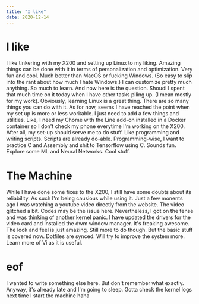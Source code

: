 ```yaml
---
title: "I like"
date: 2020-12-14
---
```


# I like

I like tinkering with my X200 and setting up Linux to my liking. Amazing things
can be done with it in terms of personalization and optimization. Very fun and
cool. Much better than MacOS or fucking Windows. (So easy to slip into the rant
about how much I hate Windows.) I can customize pretty much anything. So much to
learn. 
And now here is the question. Shoudl I spent that much time on it today when I
have other tasks piling up. (I mean mostly for my work). Obviously, learning
Linux is a great thing. There are so many things you can do with it. 
As for now, seems I have reached the point when my set up is more or less
workable. I just need to add a few things and utilities. Like, I need my Chome
with the Line add-on installed in a Docker container so I don't check my phone
everytime I'm working on the X200.
After all, my set-up should serve me to do stuff. Like programming and writing
scripts. Scripts are already do-able. Programming-wise, I want to practice C and
Assembly and shit to Tensorflow using C. Sounds fun. Explore some ML and Neural
Networks. Cool stuff. 

# The Machine

While I have done some fixes to the X200, I still have some doubts about its
reliability. As such I'm being causious while using it. Just a few monents ago I
was watching a youtube video directly from the website. The video glitched a
bit. Codes may be the issue here. Nevertheless, I got on the fense and was
thinking of another kernel panic. 
I have updated the drivers for the video card and installed the dwm window
manager. It's freaking awesome. The look and feel is just amazing. Still more to
do though. But the basic stuff is covered now. Dotfiles are synced. Will try to
improve the system more. Learn more of Vi as it is useful. 

# eof

I wanted to write something else here. But don't remember what exactly. Anyway,
it's already late and I'm going to sleep. Gotta check the kernel logs next time
I start the machine haha
